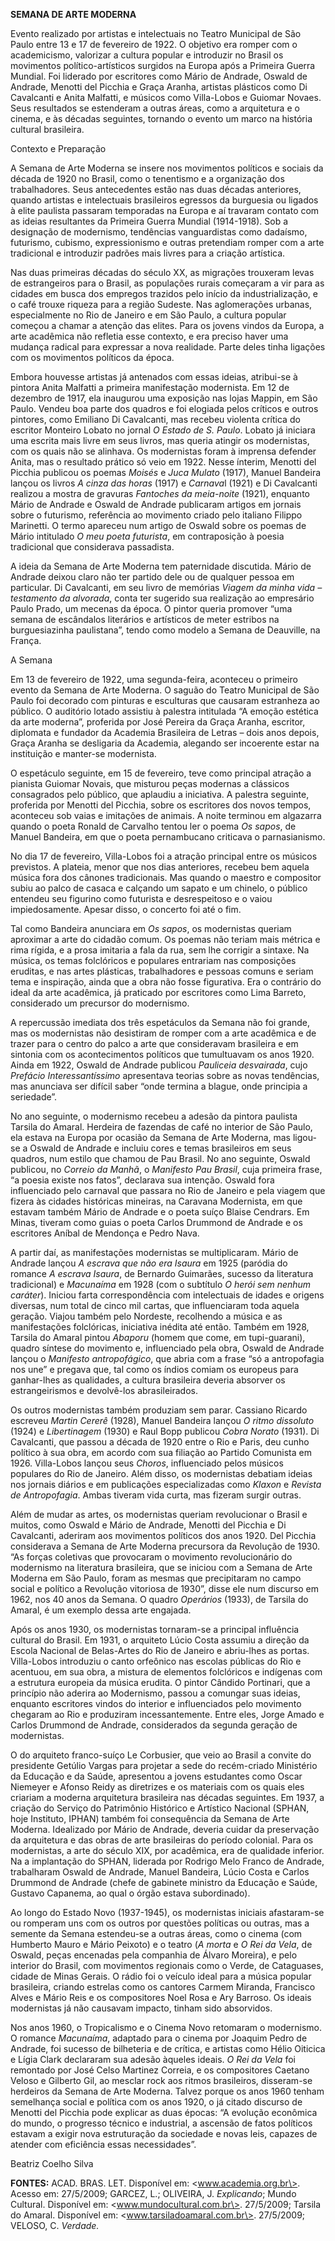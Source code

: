 **SEMANA DE ARTE MODERNA**

Evento realizado por artistas e intelectuais no Teatro Municipal de São
Paulo entre 13 e 17 de fevereiro de 1922. O objetivo era romper com o
academicismo, valorizar a cultura popular e introduzir no Brasil os
movimentos político-artísticos surgidos na Europa após a Primeira Guerra
Mundial. Foi liderado por escritores como Mário de Andrade, Oswald de
Andrade, Menotti del Picchia e Graça Aranha, artistas plásticos como Di
Cavalcanti e Anita Malfatti, e músicos como Villa-Lobos e Guiomar
Novaes. Seus resultados se estenderam a outras áreas, como a arquitetura
e o cinema, e às décadas seguintes, tornando o evento um marco na
história cultural brasileira.

Contexto e Preparação

A Semana de Arte Moderna se insere nos movimentos políticos e sociais da
década de 1920 no Brasil, como o tenentismo e a organização dos
trabalhadores. Seus antecedentes estão nas duas décadas anteriores,
quando artistas e intelectuais brasileiros egressos da burguesia ou
ligados à elite paulista passaram temporadas na Europa e aí travaram
contato com as ideias resultantes da Primeira Guerra Mundial
(1914-1918). Sob a designação de modernismo, tendências vanguardistas
como dadaísmo, futurismo, cubismo, expressionismo e outras pretendiam
romper com a arte tradicional e introduzir padrões mais livres para a
criação artística.

Nas duas primeiras décadas do século XX, as migrações trouxeram levas de
estrangeiros para o Brasil, as populações rurais começaram a vir para as
cidades em busca dos empregos trazidos pelo início da industrialização,
e o café trouxe riqueza para a região Sudeste. Nas aglomerações urbanas,
especialmente no Rio de Janeiro e em São Paulo, a cultura popular
começou a chamar a atenção das elites. Para os jovens vindos da Europa,
a arte acadêmica não refletia esse contexto, e era preciso haver uma
mudança radical para expressar a nova realidade. Parte deles tinha
ligações com os movimentos políticos da época.

Embora houvesse artistas já antenados com essas ideias, atribui-se à
pintora Anita Malfatti a primeira manifestação modernista. Em 12 de
dezembro de 1917, ela inaugurou uma exposição nas lojas Mappin, em São
Paulo. Vendeu boa parte dos quadros e foi elogiada pelos críticos e
outros pintores, como Emiliano Di Cavalcanti, mas recebeu violenta
crítica do escritor Monteiro Lobato no jornal *O Estado de S. Paulo*.
Lobato já iniciara uma escrita mais livre em seus livros, mas queria
atingir os modernistas, com os quais não se alinhava. Os modernistas
foram à imprensa defender Anita, mas o resultado prático só veio em
1922. Nesse ínterim, Menotti del Picchia publicou os poemas *Moisés* e
*Juca Mulato* (1917), Manuel Bandeira lançou os livros *A cinza das
horas* (1917) e *Carnava*l (1921) e Di Cavalcanti realizou a mostra de
gravuras *Fantoches da meia-noite* (1921), enquanto Mário de Andrade e
Oswald de Andrade publicaram artigos em jornais sobre o futurismo,
referência ao movimento criado pelo italiano Filippo Marinetti. O termo
apareceu num artigo de Oswald sobre os poemas de Mário intitulado *O meu
poeta futurista*, em contraposição à poesia tradicional que considerava
passadista.

A ideia da Semana de Arte Moderna tem paternidade discutida. Mário de
Andrade deixou claro não ter partido dele ou de qualquer pessoa em
particular. Di Cavalcanti, em seu livro de memórias *Viagem da minha
vida – testamento da alvorada*, conta ter sugerido sua realização ao
empresário Paulo Prado, um mecenas da época. O pintor queria promover
“uma semana de escândalos literários e artísticos de meter estribos na
burguesiazinha paulistana”, tendo como modelo a Semana de Deauville, na
França.

A Semana

Em 13 de fevereiro de 1922, uma segunda-feira, aconteceu o primeiro
evento da Semana de Arte Moderna. O saguão do Teatro Municipal de São
Paulo foi decorado com pinturas e esculturas que causaram estranheza ao
público. O auditório lotado assistiu à palestra intitulada “A emoção
estética da arte moderna”, proferida por José Pereira da Graça Aranha,
escritor, diplomata e fundador da Academia Brasileira de Letras – dois
anos depois, Graça Aranha se desligaria da Academia, alegando ser
incoerente estar na instituição e manter-se modernista.

O espetáculo seguinte, em 15 de fevereiro, teve como principal atração a
pianista Guiomar Novais, que misturou peças modernas a clássicos
consagrados pelo público, que aplaudiu a iniciativa. A palestra
seguinte, proferida por Menotti del Picchia, sobre os escritores dos
novos tempos, aconteceu sob vaias e imitações de animais. A noite
terminou em algazarra quando o poeta Ronald de Carvalho tentou ler o
poema *Os sapos*, de Manuel Bandeira, em que o poeta pernambucano
criticava o parnasianismo.

No dia 17 de fevereiro, Villa-Lobos foi a atração principal entre os
músicos previstos. A plateia, menor que nos dias anteriores, recebeu bem
aquela música fora dos cânones tradicionais. Mas quando o maestro e
compositor subiu ao palco de casaca e calçando um sapato e um chinelo, o
público entendeu seu figurino como futurista e desrespeitoso e o vaiou
impiedosamente. Apesar disso, o concerto foi até o fim.

Tal como Bandeira anunciara em *Os sapos*, os modernistas queriam
aproximar a arte do cidadão comum. Os poemas não teriam mais métrica e
rima rígida, e a prosa imitaria a fala da rua, sem lhe corrigir a
sintaxe. Na música, os temas folclóricos e populares entrariam nas
composições eruditas, e nas artes plásticas, trabalhadores e pessoas
comuns e seriam tema e inspiração, ainda que a obra não fosse
figurativa. Era o contrário do ideal da arte acadêmica, já praticado por
escritores como Lima Barreto, considerado um precursor do modernismo.

A repercussão imediata dos três espetáculos da Semana não foi grande,
mas os modernistas não desistiram de romper com a arte acadêmica e de
trazer para o centro do palco a arte que consideravam brasileira e em
sintonia com os acontecimentos políticos que tumultuavam os anos 1920.
Ainda em 1922, Oswald de Andrade publicou *Pauliceia desvairada*, cujo
*Prefácio Interessantíssimo* apresentava teorias sobre as novas
tendências, mas anunciava ser difícil saber “onde termina a blague, onde
principia a seriedade”.

No ano seguinte, o modernismo recebeu a adesão da pintora paulista
Tarsila do Amaral. Herdeira de fazendas de café no interior de São
Paulo, ela estava na Europa por ocasião da Semana de Arte Moderna, mas
ligou-se a Oswald de Andrade e incluiu cores e temas brasileiros em seus
quadros, num estilo que chamou de Pau Brasil. No ano seguinte, Oswald
publicou, no *Correio da Manhã*, o *Manifesto Pau Brasil*, cuja primeira
frase, “a poesia existe nos fatos”, declarava sua intenção. Oswald fora
influenciado pelo carnaval que passara no Rio de Janeiro e pela viagem
que fizera às cidades históricas mineiras, na Caravana Modernista, em
que estavam também Mário de Andrade e o poeta suíço Blaise Cendrars. Em
Minas, tiveram como guias o poeta Carlos Drummond de Andrade e os
escritores Aníbal de Mendonça e Pedro Nava.

A partir daí, as manifestações modernistas se multiplicaram. Mário de
Andrade lançou *A escrava que não era Isaura* em 1925 (paródia do
romance *A escrava Isaura*, de Bernardo Guimarães, sucesso da literatura
tradicional) e *Macunaíma* em 1928 (com o subtítulo *O herói sem nenhum
caráter*). Iniciou farta correspondência com intelectuais de idades e
origens diversas, num total de cinco mil cartas, que influenciaram toda
aquela geração. Viajou também pelo Nordeste, recolhendo a música e as
manifestações folclóricas, iniciativa inédita até então. Também em 1928,
Tarsila do Amaral pintou *Abaporu* (homem que come, em tupi-guarani),
quadro síntese do movimento e, influenciado pela obra, Oswald de Andrade
lançou o *Manifesto antropofágico*, que abria com a frase “só a
antropofagia nos une” e pregava que, tal como os índios comiam os
europeus para ganhar-lhes as qualidades, a cultura brasileira deveria
absorver os estrangeirismos e devolvê-los abrasileirados.

Os outros modernistas também produziam sem parar. Cassiano Ricardo
escreveu *Martin Cererê* (1928), Manuel Bandeira lançou *O ritmo
dissoluto* (1924) e *Libertinagem* (1930) e Raul Bopp publicou *Cobra
Norato* (1931). Di Cavalcanti, que passou a década de 1920 entre o Rio e
Paris, deu cunho político à sua obra, em acordo com sua filiação ao
Partido Comunista em 1926. Villa-Lobos lançou seus *Choros*,
influenciado pelos músicos populares do Rio de Janeiro. Além disso, os
modernistas debatiam ideias nos jornais diários e em publicações
especializadas como *Klaxon* e *Revista de Antropofagia*. Ambas tiveram
vida curta, mas fizeram surgir outras.

Além de mudar as artes, os modernistas queriam revolucionar o Brasil e
muitos, como Oswald e Mário de Andrade, Menotti del Picchia e Di
Cavalcanti, aderiram aos movimentos políticos dos anos 1920. Del Picchia
considerava a Semana de Arte Moderna precursora da Revolução de 1930.
“As forças coletivas que provocaram o movimento revolucionário do
modernismo na literatura brasileira, que se iniciou com a Semana de Arte
Moderna em São Paulo, foram as mesmas que precipitaram no campo social e
político a Revolução vitoriosa de 1930”, disse ele num discurso em 1962,
nos 40 anos da Semana. O quadro *Operários* (1933), de Tarsila do
Amaral, é um exemplo dessa arte engajada.

Após os anos 1930, os modernistas tornaram-se a principal influência
cultural do Brasil. Em 1931, o arquiteto Lúcio Costa assumiu a direção
da Escola Nacional de Belas-Artes do Rio de Janeiro e abriu-lhes as
portas. Villa-Lobos introduziu o canto orfeônico nas escolas públicas do
Rio e acentuou, em sua obra, a mistura de elementos folclóricos e
indígenas com a estrutura europeia da música erudita. O pintor Cândido
Portinari, que a princípio não aderira ao Modernismo, passou a comungar
suas ideias, enquanto escritores vindos do interior e influenciados pelo
movimento chegaram ao Rio e produziram incessantemente. Entre eles,
Jorge Amado e Carlos Drummond de Andrade, considerados da segunda
geração de modernistas.

O do arquiteto franco-suíço Le Corbusier, que veio ao Brasil a convite
do presidente Getúlio Vargas para projetar a sede do recém-criado
Ministério da Educação e da Saúde, apresentou a jovens estudantes como
Oscar Niemeyer e Afonso Reidy as diretrizes e os materiais com os quais
eles criariam a moderna arquitetura brasileira nas décadas seguintes. Em
1937, a criação do Serviço do Patrimônio Histórico e Artístico Nacional
(SPHAN, hoje Instituto, IPHAN) também foi consequência da Semana de Arte
Moderna. Idealizado por Mário de Andrade, deveria cuidar da preservação
da arquitetura e das obras de arte brasileiras do período colonial. Para
os modernistas, a arte do século XIX, por acadêmica, era de qualidade
inferior. Na a implantação do SPHAN, liderada por Rodrigo Melo Franco de
Andrade, trabalharam Oswald de Andrade, Manuel Bandeira, Lúcio Costa e
Carlos Drummond de Andrade (chefe de gabinete ministro da Educação e
Saúde, Gustavo Capanema, ao qual o órgão estava subordinado).

Ao longo do Estado Novo (1937-1945), os modernistas iniciais
afastaram-se ou romperam uns com os outros por questões políticas ou
outras, mas a semente da Semana estendeu-se a outras áreas, como o
cinema (com Humberto Mauro e Mário Peixoto) e o teatro (*A morta* e *O
Rei da Vela*, de Oswald, peças encenadas pela companhia de Álvaro
Moreira), e pelo interior do Brasil, com movimentos regionais como o
Verde, de Cataguases, cidade de Minas Gerais. O rádio foi o veículo
ideal para a música popular brasileira, criando estrelas como os
cantores Carmem Miranda, Francisco Alves e Mário Reis e os compositores
Noel Rosa e Ary Barroso. Os ideais modernistas já não causavam impacto,
tinham sido absorvidos.

Nos anos 1960, o Tropicalismo e o Cinema Novo retomaram o modernismo. O
romance *Macunaíma*, adaptado para o cinema por Joaquim Pedro de
Andrade, foi sucesso de bilheteria e de crítica, e artistas como Hélio
Oiticica e Lígia Clark declararam sua adesão àqueles ideais. *O Rei da
Vela* foi remontado por José Celso Martinez Correia, e os compositores
Caetano Veloso e Gilberto Gil, ao mesclar rock aos ritmos brasileiros,
disseram-se herdeiros da Semana de Arte Moderna. Talvez porque os anos
1960 tenham semelhança social e política com os anos 1920, o já citado
discurso de Menotti del Picchia pode explicar as duas épocas: “A
evolução econômica do mundo, o progresso técnico e industrial, a
ascensão de fatos políticos estavam a exigir nova estruturação da
sociedade e novas leis, capazes de atender com eficiência essas
necessidades”.

Beatriz Coelho Silva

**FONTES:** ACAD. BRAS. LET. Disponível em: \<www.academia.org.br\>.
Acesso em: 27/5/2009; GARCEZ, L.; OLIVEIRA, J. *Explicando*; Mundo
Cultural. Disponível em: \<www.mundocultural.com.br\>. 27/5/2009;
Tarsila do Amaral. Disponível em: \<www.tarsiladoamaral.com.br\>.
27/5/2009; VELOSO, C. *Verdade.*
